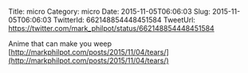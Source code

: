 Title: micro
Category: micro
Date: 2015-11-05T06:06:03
Slug: 2015-11-05T06:06:03
TwitterId: 662148854448451584
TweetUrl: https://twitter.com/mark_philpot/status/662148854448451584

Anime that can make you weep [http://markphilpot.com/posts/2015/11/04/tears/](http://markphilpot.com/posts/2015/11/04/tears/)